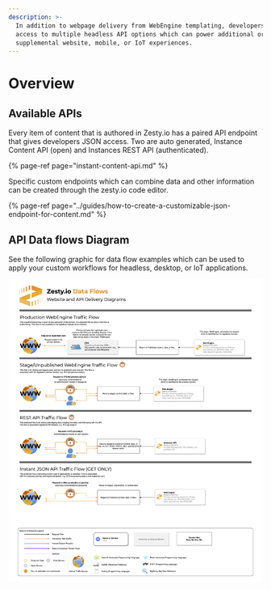 ```yaml
---
description: >-
  In addition to webpage delivery from WebEngine templating, developers have
  access to multiple headless API options which can power additional or
  supplemental website, mobile, or IoT experiences.
---
```


# Overview

## Available APIs

Every item of content that is authored in Zesty.io has a paired API endpoint that gives developers JSON access. Two are auto generated, Instance Content API \(open\) and Instances REST API \(authenticated\).

{% page-ref page="instant-content-api.md" %}

Specific custom endpoints which can combine data and other information can be created through the zesty.io code editor.

{% page-ref page="../guides/how-to-create-a-customizable-json-endpoint-for-content.md" %}

## API Data flows Diagram

See the following graphic for data flow examples which can be used to apply your custom workflows for headless, desktop, or IoT applications.

![Example Delivery Data Flows](../.gitbook/assets/data-flow-zesty.io-apis-and-webengine.png)

